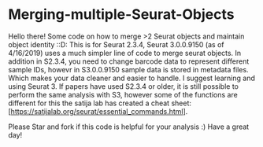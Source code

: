 # Merging-multiple-Seurat-Objects
Hello there! Some code on how to merge >2 Seurat objects and maintain object identity ::D:
This is for Seurat 2.3.4, Seurat 3.0.0.9150 (as of 4/16/2019) uses a much simpler line of code to merge seurat objects.
In addition in S2.3.4, you need to change barcode data to represent different sample IDs, howevr in S3.0.0.9150 sample data is stored in metadata files. Which makes your data cleaner and easier to handle. I suggest learning and using Seurat 3. If papers have used S2.3.4 or older, it is still possible to perform the same analysis with S3, however some of the functions are different for this the satija lab has created a cheat sheet: [https://satijalab.org/seurat/essential_commands.html]. 

Please Star and fork if this code is helpful for your analysis :) Have a great day!
